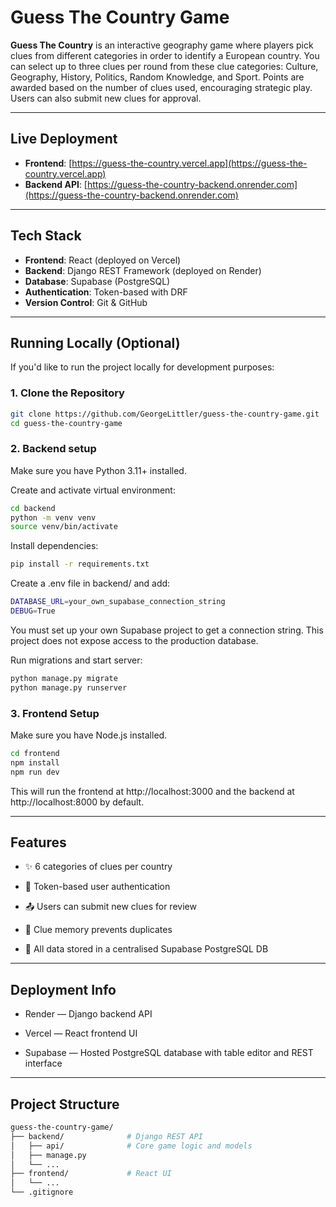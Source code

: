 # Guess The Country Game

**Guess The Country** is an interactive geography game where players pick clues from different categories in order to identify a European country. You can select up to three clues per round from these clue categories: Culture, Geography, History, Politics, Random Knowledge, and Sport. Points are awarded based on the number of clues used, encouraging strategic play. Users can also submit new clues for approval.

---

## Live Deployment

- **Frontend**: [https://guess-the-country.vercel.app](https://guess-the-country.vercel.app)
- **Backend API**: [https://guess-the-country-backend.onrender.com](https://guess-the-country-backend.onrender.com)

---

## Tech Stack

- **Frontend**: React (deployed on Vercel)
- **Backend**: Django REST Framework (deployed on Render)
- **Database**: Supabase (PostgreSQL)
- **Authentication**: Token-based with DRF
- **Version Control**: Git & GitHub

---

## Running Locally (Optional)

If you'd like to run the project locally for development purposes:

### 1. Clone the Repository

```bash
git clone https://github.com/GeorgeLittler/guess-the-country-game.git
cd guess-the-country-game
```

### 2. Backend setup

Make sure you have Python 3.11+ installed.

Create and activate virtual environment:
```bash
cd backend
python -m venv venv
source venv/bin/activate
```

Install dependencies:
```bash
pip install -r requirements.txt
```

Create a .env file in backend/ and add:
```bash
DATABASE_URL=your_own_supabase_connection_string
DEBUG=True
```
You must set up your own Supabase project to get a connection string. This project does not expose access to the production database.

Run migrations and start server:
```bash
python manage.py migrate
python manage.py runserver
```

### 3. Frontend Setup

Make sure you have Node.js installed.

```bash
cd frontend
npm install
npm run dev
```
This will run the frontend at http://localhost:3000 and the backend at http://localhost:8000 by default.

---

## Features

- ✨ 6 categories of clues per country

- 🔐 Token-based user authentication

- 📤 Users can submit new clues for review

- 🧠 Clue memory prevents duplicates

- 🧩 All data stored in a centralised Supabase PostgreSQL DB

---

## Deployment Info

- Render — Django backend API

- Vercel — React frontend UI

- Supabase — Hosted PostgreSQL database with table editor and REST interface

---

## Project Structure
```bash
guess-the-country-game/
├── backend/              # Django REST API
│   ├── api/              # Core game logic and models
│   ├── manage.py
│   └── ...
├── frontend/             # React UI
│   └── ...
└── .gitignore
```